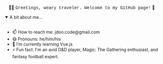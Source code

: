 <p align="center">
🧙‍♂️ <span style="font-family: 'Courier New';">Greetings, weary traveler. Welcome to my GitHub page!</span> 🐉
</p>

<details open>
<summary>A bit about me...</summary>
  <br>
  <ul>
<li> 📫 How to reach me: jdoo.code@gmail.com</li>
<li> 😄 Pronouns: he/him/his</li>
<li> 🌱 I’m currently learning Vue.js</li>
<li> ⚡ Fun fact: I'm an avid D&D player, Magic: The Gathering enthusiast, and fantasy football expert.</li>
  </ul>
</details>

<!--
**john-doolittle/john-doolittle** is a ✨ _special_ ✨ repository because its `README.md` (this file) appears on your GitHub profile.

Here are some ideas to get you started:

- 🔭 I’m currently working on ...
- 🌱 I’m currently learning ...
- 👯 I’m looking to collaborate on ...
- 🤔 I’m looking for help with ...
- 💬 Ask me about ...
- 📫 How to reach me: ...
- 😄 Pronouns: ...
- ⚡ Fun fact: ...
-->
